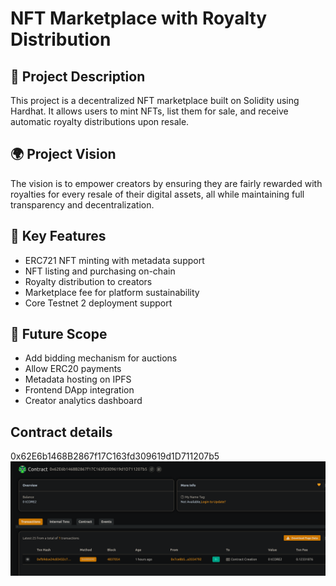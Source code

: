 # NFT Marketplace with Royalty Distribution

## 📖 Project Description




This project is a decentralized  NFT marketplace built on Solidity using Hardhat. It allows users to mint NFTs, list them for sale,  and receive automatic royalty distributions upon resale.





## 🌍 Project Vision

The vision  is to empower creators by ensuring they are fairly rewarded with royalties for every resale of their digital assets, all while maintaining full transparency and decentralization.

## 🔑 Key Features

- ERC721 NFT minting with metadata support
- NFT listing and purchasing on-chain
- Royalty distribution to  creators
- Marketplace fee for  platform  sustainability
- Core Testnet 2 deployment support

## 🚀 Future Scope

- Add bidding mechanism for  auctions
- Allow ERC20 payments
- Metadata hosting on IPFS
- Frontend DApp integration
- Creator analytics dashboard

## Contract details
0x62E6b1468B2867f17C163fd309619d1D711207b5![alt text](image.png)

